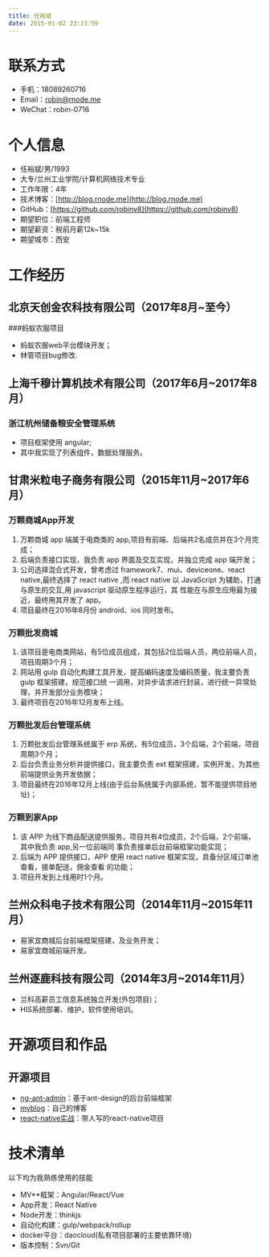 ```yaml
---
title: 任裕斌
date: 2015-01-02 23:23:59
---
```


# 联系方式
* 手机：18089260716
* Email：robin@rnode.me
* WeChat：robin-0716

# 个人信息
* 任裕斌/男/1993
* 大专/兰州工业学院/计算机网络技术专业
* 工作年限：4年
* 技术博客：[http://blog.rnode.me](http://blog.rnode.me)
* GitHub：[https://github.com/robinv8](https://github.com/robinv8)
* 期望职位：前端工程师
* 期望薪资：税前月薪12k~15k
* 期望城市：西安

# 工作经历

## 北京天创金农科技有限公司（2017年8月~至今）
###蚂蚁农服项目
* 蚂蚁农服web平台模块开发；
* 林管项目bug修改.

## 上海千穆计算机技术有限公司（2017年6月~2017年8月）
### 浙江杭州储备粮安全管理系统
* 项目框架使用 angular;
* 其中我实现了列表组件，数据处理服务。

## 甘肃米粒电子商务有限公司（2015年11月~2017年6月）
### 万颗商城App开发
1. 万颗商城 app 端属于电商类的 app,项目有前端、后端共2名成员并在3个月完成；
2. 后端负责接口实现，我负责 app 界面及交互实现，并独立完成 app 端开发；
3. 公司选择混合式开发，曾考虑过 framework7、mui、deviceone、react native,最终选择了 react
native ,而 react native 以 JavaScript 为辅助，打通与原生的交互,用 javascript 驱动原生程序运行，其
性能在与原生应用最为接近，最终用其开发了 app。
4. 项目最终在2016年8月份 android、ios 同时发布。

### 万颗批发商城

1. 该项目是电商类网站，有5位成员组成，其包括2位后端人员，两位前端人员，项目周期3个月；
2. 网站用 gulp 自动化构建工具开发，提高编码速度及编码质量，我主要负责 gulp 框架搭建，规范接口统
一调用，对异步请求进行封装，进行统一异常处理，并开发部分业务模块；
3. 最终项目在2016年12月发布上线。

### 万颗批发后台管理系统
1. 万颗批发后台管理系统属于 erp 系统，有5位成员，3个后端，2个前端，项目周期3个月；
2. 后台负责业务分析并提供接口，我主要负责 ext 框架搭建，实例开发，为其他前端提供业务开发依据；
3. 项目最终在2016年12月上线(由于后台系统属于内部系统，暂不能提供项目地址)；

### 万颗到家App
1. 该 APP 为线下商品配送提供服务，项目共有4位成员，2个后端，2个前端，其中我负责 app,另一位前端同
事负责接单后台前端框架功能实现；
2. 后端为 APP 提供接口，APP 使用 react native 框架实现，具备分区域订单池查看，接单配送，佣金查看
的功能；
3. 项目开发到上线用时1个月。

## 兰州众科电子技术有限公司（2014年11月~2015年11月）
* 易家宜商城后台前端框架搭建，及业务开发；
* 易家宜商城前端开发。

## 兰州逐鹿科技有限公司（2014年3月~2014年11月）
* 兰科高薪员工信息系统独立开发(外包项目)；
* HIS系统部署、维护，软件使用培训。
# 开源项目和作品

## 开源项目
* [ng-ant-admin](https://github.com/robinv8/ng-ant-admin)：基于ant-design的后台前端框架
* [myblog](https://github.com/robinv8/robinblog)：自己的博客
* [react-native实战](https://github.com/Learning-FE/qinheyuan_app)：带人写的react-native项目

# 技术清单
以下均为我熟练使用的技能
* MV**框架：Angular/React/Vue
* App开发：React Native
* Node开发：thinkjs
* 自动化构建：gulp/webpack/rollup
* docker平台：daocloud(私有项目部署的主要依靠环境)
* 版本控制：Svn/Git
